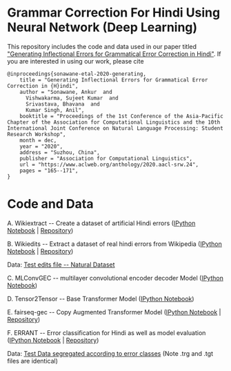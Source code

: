 # Grammar Correction For Hindi Using Neural Network (Deep Learning)
This repository includes the code and data used in our paper titled ["Generating Inflectional Errors for Grammatical Error Correction in
Hindi"](https://www.aclweb.org/anthology/2020.aacl-srw.24.pdf). If you are interested in using our work, please cite 
```
@inproceedings{sonawane-etal-2020-generating,
    title = "Generating Inflectional Errors for Grammatical Error Correction in {H}indi",
    author = "Sonawane, Ankur  and
      Vishwakarma, Sujeet Kumar  and
      Srivastava, Bhavana  and
      Kumar Singh, Anil",
    booktitle = "Proceedings of the 1st Conference of the Asia-Pacific Chapter of the Association for Computational Linguistics and the 10th International Joint Conference on Natural Language Processing: Student Research Workshop",
    month = dec,
    year = "2020",
    address = "Suzhou, China",
    publisher = "Association for Computational Linguistics",
    url = "https://www.aclweb.org/anthology/2020.aacl-srw.24",
    pages = "165--171",
}
```
# Code and Data
A. Wikiextract --  Create a dataset of artificial Hindi errors ([IPython Notebook](https://github.com/s-ankur/hindi_grammar_correction/blob/main/Colab%20Notebooks/https_github.com_s-ankur_wikiextract.ipynb) | [Repository](https://github.com/s-ankur/wikiextract))

B. Wikiedits -- Extract a dataset of real hindi errors from Wikipedia ([IPython Notebook](https://github.com/s-ankur/hindi_grammar_correction/blob/main/Colab%20Notebooks/https_github.com_s-ankur_wikiedits.ipynb) | [Repository](https://github.com/s-ankur/wikiedits/))

Data: [Test edits file -- Natural Dataset](https://drive.google.com/file/d/1LPBA0GG82gS_H-e4Sa6ecjknLuK0rxj7/view?usp=sharing)

C. MLConvGEC -- multilayer convolutional encoder decoder Model ([IPython Notebook](https://github.com/s-ankur/hindi_grammar_correction/blob/main/Colab%20Notebooks/https_github.com_sujeetlearner_mlconvgec.ipynb))

D. Tensor2Tensor -- Base Transformer Model ([IPython Notebook](https://github.com/s-ankur/hindi_grammar_correction/blob/main/Colab%20Notebooks/https_github.com_sujeetlearner_tensor2tensor.ipynb))

E. fairseq-gec -- Copy Augmented Transformer Model  ([IPython Notebook](https://github.com/s-ankur/hindi_grammar_correction/blob/main/Colab%20Notebooks/https_github.com_s-ankur_fairseq-gec.ipynb) | [Repository](https://github.com/s-ankur/fairseq-gec))

F. ERRANT -- Error classification for Hindi as well as model evaluation ([IPython Notebook](https://github.com/s-ankur/hindi_grammar_correction/blob/main/Colab%20Notebooks/https_github.com_s-ankur_errant.ipynb) | [Repository](https://github.com/s-ankur/errant))

Data: [Test Data segregated according to error classes](https://drive.google.com/drive/folders/1QS1wxoLMjEazxq1_DTbMgUDxLnpazTjU?usp=sharing) (Note .trg and .tgt files are identical)
